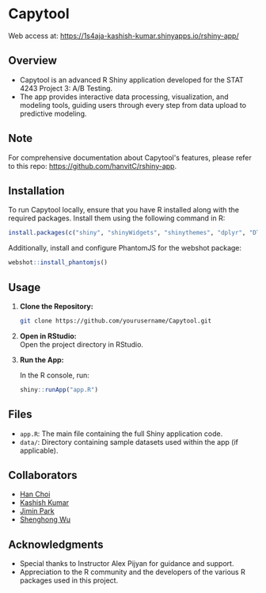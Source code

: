 # Capytool

Web access at: https://1s4aja-kashish-kumar.shinyapps.io/rshiny-app/

## Overview

- Capytool is an advanced R Shiny application developed for the STAT 4243 Project 3: A/B Testing.
- The app provides interactive data processing, visualization, and modeling tools, guiding users through every step from data upload to predictive modeling.

## Note

For comprehensive documentation about Capytool's features, please refer to this repo: https://github.com/hanvitC/rshiny-app.

## Installation

To run Capytool locally, ensure that you have R installed along with the required packages. Install them using the following command in R:

```r
install.packages(c("shiny", "shinyWidgets", "shinythemes", "dplyr", "DT", "readr", "readxl", "jsonlite", "plotly", "shinycssloaders", "caret", "randomForest", "gbm", "zip", "webshot", "reshape2"))
```

Additionally, install and configure PhantomJS for the webshot package:

```r
webshot::install_phantomjs()
```

## Usage

1. **Clone the Repository:**

   ```bash
   git clone https://github.com/yourusername/Capytool.git
   ```

2. **Open in RStudio:**  
   Open the project directory in RStudio.

3. **Run the App:**

   In the R console, run:

   ```r
   shiny::runApp("app.R")
   ```

## Files

- `app.R`: The main file containing the full Shiny application code.
- `data/`: Directory containing sample datasets used within the app (if applicable).

## Collaborators

- [Han Choi](https://github.com/hanvitC)
- [Kashish Kumar](https://github.com/kashishky)
- [Jimin Park](https://github.com/jp4632)
- [Shenghong Wu](https://github.com/Yang5356)

## Acknowledgments

- Special thanks to Instructor Alex Pijyan for guidance and support.
- Appreciation to the R community and the developers of the various R packages used in this project.
